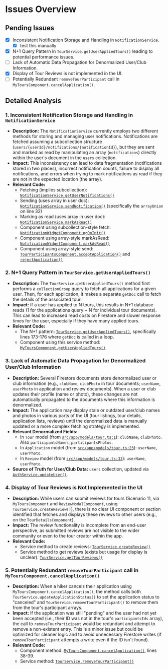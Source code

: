 # Issues Overview

## Pending Issues

- [x] Inconsistent Notification Storage and Handling in `NotificationService`.
  - [x] test this manually
- [x] N+1 Query Pattern in `TourService.getUserAppliedTours()` leading to potential performance issues.
- [ ] Lack of Automatic Data Propagation for Denormalized User/Club Information.
- [x] Display of Tour Reviews is not implemented in the UI.
- [ ] Potentially Redundant `removeTourParticipant` call in `MyToursComponent.cancelApplication()`.

## Detailed Analysis

### 1. Inconsistent Notification Storage and Handling in `NotificationService`
   - **Description:** The `NotificationService` currently employs two different methods for storing and managing user notifications. Notifications are fetched assuming a subcollection structure (`users/{userId}/notifications/{notificationId}`), but they are sent and marked as read by manipulating an array (`notifications`) directly within the user's document in the `users` collection.
   - **Impact:** This inconsistency can lead to data fragmentation (notifications stored in two places), incorrect notification counts, failure to display all notifications, and errors when trying to mark notifications as read if they are not in the expected location (the array).
   - **Relevant Code:**
     - Fetching (implies subcollection): [`NotificationService.getUserNotifications()`](src/app/services/notification.service.ts:13)
     - Sending (uses array in user doc): [`NotificationService.sendNotification()`](src/app/services/notification.service.ts:23) (specifically the `arrayUnion` on line 32)
     - Marking as read (uses array in user doc): [`NotificationService.markAsRead()`](src/app/services/notification.service.ts:36)
     - Component using subcollection-style fetch: [`NotificationWidgetComponent.ngOnInit()`](src/app/components/notification-widget/notification-widget.component.ts:24)
     - Component using array-style markAsRead: [`NotificationWidgetComponent.markAsRead()`](src/app/components/notification-widget/notification-widget.component.ts:33)
     - Component using array-style send: [`TourParticipantsComponent.acceptApplication()`](src/app/components/tour-participants/tour-participants.component.ts:82) and [`rejectApplication()`](src/app/components/tour-participants/tour-participants.component.ts:63)

### 2. N+1 Query Pattern in `TourService.getUserAppliedTours()`
   - **Description:** The `TourService.getUserAppliedTours()` method first performs a `collectionGroup` query to fetch all applications for a given user. Then, for each application, it makes a separate `getDoc` call to fetch the details of the associated tour.
   - **Impact:** If a user has applied to N tours, this results in N+1 database reads (1 for the applications query + N for individual tour documents). This can lead to increased read costs on Firestore and slower response times for the user, especially if they have many applied tours.
   - **Relevant Code:**
     - The N+1 pattern: [`TourService.getUserAppliedTours()`](src/app/services/tour.service.ts:163), specifically lines 173-176 where `getDoc` is called in a loop.
     - Component using this service method: [`MyToursComponent.getUserAppliedTours()`](src/app/components/my-tours/my-tours.component.ts:32)

### 3. Lack of Automatic Data Propagation for Denormalized User/Club Information
   - **Description:** Several Firestore documents store denormalized user or club information (e.g., `clubName`, `clubPhoto` in tour documents; `userName`, `userPhoto` in application and review documents). When a user or club updates their profile (name or photo), these changes are not automatically propagated to the documents where this information is denormalized.
   - **Impact:** The application may display stale or outdated user/club names and photos in various parts of the UI (tour listings, tour details, application lists, reviews) until the denormalized data is manually updated or a more complex fetching strategy is implemented.
   - **Relevant Denormalized Fields:**
     - In `Tour` model (from [`src/app/models/tour.ts:1`](src/app/models/tour.ts:1)): `clubName`, `clubPhoto`. Also `participantsNames`, `participantsPhotos`.
     - In `Application` model (from [`src/app/models/tour.ts:23`](src/app/models/tour.ts:23)): `userName`, `userPhoto`.
     - In `Review` model (from [`src/app/models/tour.ts:33`](src/app/models/tour.ts:33)): `userName`, `userPhoto`.
   - **Source of Truth for User/Club Data:** `users` collection, updated via [`AuthService.updateUser()`](src/app/services/auth.service.ts:82).

### 4. Display of Tour Reviews is Not Implemented in the UI
   - **Description:** While users can submit reviews for tours (Scenario 11, via `MyToursComponent` and `ReviewModalComponent`, using `TourService.createReview()`), there is no clear UI component or section identified that fetches and displays these reviews to other users (e.g., on the `TourDetailsComponent`).
   - **Impact:** The review functionality is incomplete from an end-user perspective, as submitted reviews are not visible to the wider community or even to the tour creator within the app.
   - **Relevant Code:**
     - Service method to create reviews: [`TourService.createReview()`](src/app/services/tour.service.ts:184)
     - Service method to get reviews (exists but usage for display is unclear): [`TourService.getTourReviews()`](src/app/services/tour.service.ts:188)

### 5. Potentially Redundant `removeTourParticipant` call in `MyToursComponent.cancelApplication()`
   - **Description:** When a hiker cancels their application using `MyToursComponent.cancelApplication()`, the method calls both `TourService.updateApplicationStatus()` to set the application status to "canceled" and `TourService.removeTourParticipant()` to remove them from the tour's participant arrays.
   - **Impact:** If the application was still "pending" and the user had not yet been accepted (i.e., their ID was not in the tour's `participantsIds` array), the call to `removeTourParticipant` would be redundant and attempt to remove a non-existent entry. This is a minor issue but could be optimized for cleaner logic and to avoid unnecessary Firestore writes (if `removeTourParticipant` attempts a write even if the ID isn't found).
   - **Relevant Code:**
     - Component method: [`MyToursComponent.cancelApplication()`](src/app/components/my-tours/my-tours.component.ts:37), lines 38-39.
     - Service method: [`TourService.removeTourParticipant()`](src/app/services/tour.service.ts:127)